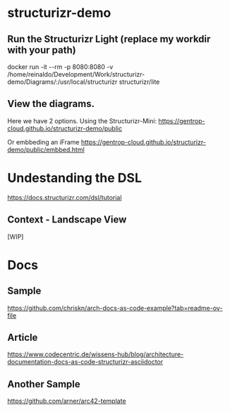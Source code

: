 # structurizr-demo


## Run the Structurizr Light (replace my workdir with your path)
docker run -it --rm -p 8080:8080 -v /home/reinaldo/Development/Work/structurizr-demo/Diagrams/:/usr/local/structurizr structurizr/lite


## View the diagrams. 

Here we have 2 options. 
Using the Structurizr-Mini:
https://gentrop-cloud.github.io/structurizr-demo/public

Or embbeding an iFrame
https://gentrop-cloud.github.io/structurizr-demo/public/embbed.html


# Undestanding the DSL
https://docs.structurizr.com/dsl/tutorial

## Context - Landscape View
[WIP]


# Docs

## Sample
https://github.com/chriskn/arch-docs-as-code-example?tab=readme-ov-file
## Article
https://www.codecentric.de/wissens-hub/blog/architecture-documentation-docs-as-code-structurizr-asciidoctor

## Another Sample
https://github.com/arner/arc42-template
